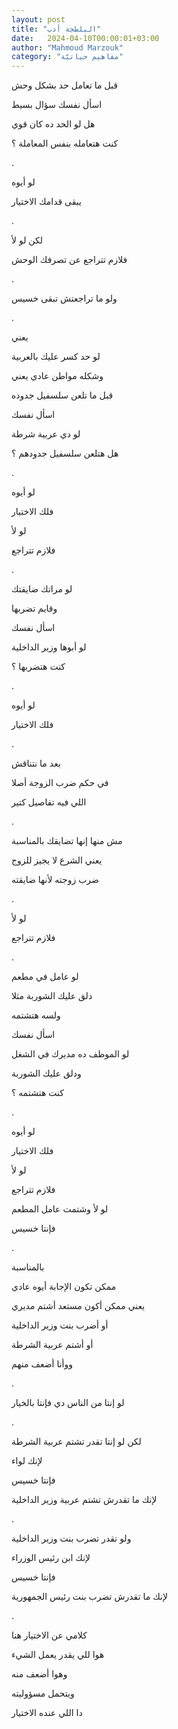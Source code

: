 ```yaml
---
layout: post
title: "البلطجة أدب"
date:   2024-04-10T00:00:01+03:00
author: "Mahmoud Marzouk"
category: "مفاهيم حياتيّة"
---
```



قبل ما تعامل حد بشكل وحش

اسأل نفسك سؤال بسيط

هل لو الحد ده كان قوي

كنت هتعامله بنفس المعاملة ؟

.

لو أيوه

يبقى قدامك الاختيار

.

لكن لو لأ

فلازم تتراجع عن تصرفك الوحش

.

ولو ما تراجعتش تبقى خسيس

.

يعني

لو حد كسر عليك بالعربية

وشكله مواطن عادي يعني

قبل ما تلعن سلسفيل جدوده

اسأل نفسك

لو دي عربية شرطة

هل هتلعن سلسفيل جدودهم ؟

.

لو أيوه

فلك الاختيار

لو لأ

فلازم تتراجع

.

لو مراتك ضايقتك

وقايم تضربها

اسأل نفسك

لو أبوها وزير الداخلية

كنت هتضربها ؟

.

لو أيوه

فلك الاختيار

.

بعد ما نتناقش

في حكم ضرب الزوجة أصلا

اللي فيه تفاصيل كتير

.

مش منها إنها تضايقك بالمناسبة

يعني الشرع لا يجيز للزوج

ضرب زوجته لأنها ضايقته

.

لو لأ

فلازم تتراجع

.

لو عامل في مطعم

دلق عليك الشوربة مثلا

ولسه هتشتمه

اسأل نفسك

لو الموظف ده مديرك في الشغل

ودلق عليك الشوربة

كنت هتشتمه ؟

.

لو أيوه

فلك الاختيار

لو لأ

فلازم تتراجع

لو لأ وشتمت عامل المطعم

فإنتا خسيس

.

بالمناسبة

ممكن تكون الإجابة أيوه عادي

يعني ممكن أكون مستعد أشتم مديري

أو أضرب بنت وزير الداخلية

أو أشتم عربية الشرطة

ووأنا أضعف منهم

.

لو إنتا من الناس دي فإنتا بالخيار

.

لكن لو إنتا تقدر تشتم عربية الشرطة

لإنك لواء

فإنتا خسيس

لإنك ما تقدرش تشتم عربية وزير الداخلية

.

ولو تقدر تضرب بنت وزير الداخلية

لإنك ابن رئيس الوزراء

فإنتا خسيس

لإنك ما تقدرش تضرب بنت رئيس الجمهورية

.

كلامي عن الاختيار هنا

هوا للي يقدر يعمل الشيء

وهوا أضعف منه

ويتحمل مسؤوليته

دا اللي عنده الاختيار
